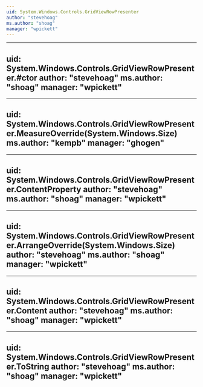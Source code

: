```yaml
---
uid: System.Windows.Controls.GridViewRowPresenter
author: "stevehoag"
ms.author: "shoag"
manager: "wpickett"
---
```


---
uid: System.Windows.Controls.GridViewRowPresenter.#ctor
author: "stevehoag"
ms.author: "shoag"
manager: "wpickett"
---

---
uid: System.Windows.Controls.GridViewRowPresenter.MeasureOverride(System.Windows.Size)
ms.author: "kempb"
manager: "ghogen"
---

---
uid: System.Windows.Controls.GridViewRowPresenter.ContentProperty
author: "stevehoag"
ms.author: "shoag"
manager: "wpickett"
---

---
uid: System.Windows.Controls.GridViewRowPresenter.ArrangeOverride(System.Windows.Size)
author: "stevehoag"
ms.author: "shoag"
manager: "wpickett"
---

---
uid: System.Windows.Controls.GridViewRowPresenter.Content
author: "stevehoag"
ms.author: "shoag"
manager: "wpickett"
---

---
uid: System.Windows.Controls.GridViewRowPresenter.ToString
author: "stevehoag"
ms.author: "shoag"
manager: "wpickett"
---

